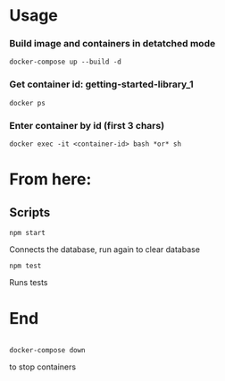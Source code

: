 # Usage

### Build image and containers in detatched mode

```
docker-compose up --build -d
```

### Get container id: getting-started-library_1

```
docker ps
```

### Enter container by id (first 3 chars)

```
docker exec -it <container-id> bash *or* sh
```

# From here:

## Scripts

```
npm start
```

Connects the database, run again to clear database

```
npm test
```

Runs tests

# End

```

docker-compose down

```

to stop containers

```

```
